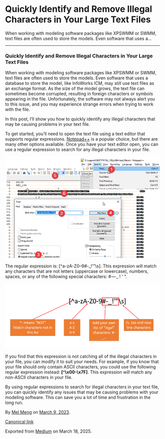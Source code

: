 # Quickly Identify and Remove Illegal Characters in Your Large Text Files

When working with modeling software packages like XPSWMM or SWMM, text files are often used to store the models. Even software that uses a…

---

### Quickly Identify and Remove Illegal Characters in Your Large Text Files

When working with modeling software packages like XPSWMM or SWMM, text files are often used to store the models. Even software that uses a database to store the model, like InfoWorks ICM, may still use text files as an exchange format. As the size of the model grows, the text file can sometimes become corrupted, resulting in foreign characters or symbols appearing in the file. Unfortunately, the software may not always alert you to this issue, and you may experience strange errors when trying to work with the file.

In this post, I’ll show you how to quickly identify any illegal characters that may be causing problems in your text file.

To get started, you’ll need to open the text file using a text editor that supports regular expressions. [Notepad++](https://notepad-plus-plus.org/downloads/) is a popular choice, but there are many other options available. Once you have your text editor open, you can use a regular expression to search for any illegal characters in your file.

![](images\1_QP3e-7ZY_fQU9JQiYArvBg.png)

The regular expression is: [^a-zA-Z0–9#-\_!’”\s]. This expression will match any characters that are not letters (uppercase or lowercase), numbers, spaces, or any of the following special characters: # — \_ ! ‘ “.

![](images\1_toP2lrM74W7ItkM4EPI45A.png)

If you find that this expression is not catching all of the illegal characters in your file, you can modify it to suit your needs. For example, if you know that your file should only contain ASCII characters, you could use the following regular expression instead: **[^\x00-\x7F]**. This expression will match any non-ASCII characters in your file.

By using regular expressions to search for illegal characters in your text file, you can quickly identify any issues that may be causing problems with your modeling software. This can save you a lot of time and frustration in the long run.

By [Mel Meng](https://medium.com/@mel-meng-pe) on [March 9, 2023](https://medium.com/p/cd4f03b00a43).

[Canonical link](https://medium.com/@mel-meng-pe/quickly-identify-and-remove-illegal-characters-in-your-large-text-files-cd4f03b00a43)

Exported from [Medium](https://medium.com) on March 18, 2025.